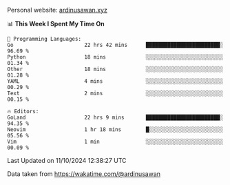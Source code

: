 Personal website: [ardinusawan.xyz](https://ardinusawan.xyz)

<!--START_SECTION:waka-->
📊 **This Week I Spent My Time On** 

```text
💬 Programming Languages: 
Go                       22 hrs 42 mins      ████████████████████████░   96.69 % 
Python                   18 mins             ░░░░░░░░░░░░░░░░░░░░░░░░░   01.34 % 
Other                    18 mins             ░░░░░░░░░░░░░░░░░░░░░░░░░   01.28 % 
YAML                     4 mins              ░░░░░░░░░░░░░░░░░░░░░░░░░   00.29 % 
Text                     2 mins              ░░░░░░░░░░░░░░░░░░░░░░░░░   00.15 % 

🔥 Editors: 
GoLand                   22 hrs 9 mins       ████████████████████████░   94.35 % 
Neovim                   1 hr 18 mins        █░░░░░░░░░░░░░░░░░░░░░░░░   05.56 % 
Vim                      1 min               ░░░░░░░░░░░░░░░░░░░░░░░░░   00.09 % 
```


 Last Updated on 11/10/2024 12:38:27 UTC
<!--END_SECTION:waka-->
Data taken from https://wakatime.com/@ardinusawan
